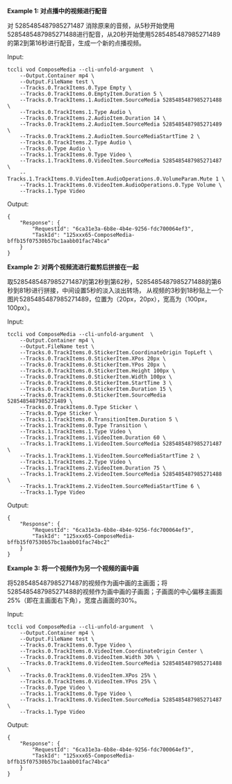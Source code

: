 **Example 1: 对点播中的视频进行配音**

对 5285485487985271487 消除原来的音频，从5秒开始使用5285485487985271488进行配音，从20秒开始使用5285485487985271489的第2到第16秒进行配音，生成一个新的点播视频。

Input: 

```
tccli vod ComposeMedia --cli-unfold-argument  \
    --Output.Container mp4 \
    --Output.FileName test \
    --Tracks.0.TrackItems.0.Type Empty \
    --Tracks.0.TrackItems.0.EmptyItem.Duration 5 \
    --Tracks.0.TrackItems.1.AudioItem.SourceMedia 5285485487985271488 \
    --Tracks.0.TrackItems.1.Type Audio \
    --Tracks.0.TrackItems.2.AudioItem.Duration 14 \
    --Tracks.0.TrackItems.2.AudioItem.SourceMedia 5285485487985271489 \
    --Tracks.0.TrackItems.2.AudioItem.SourceMediaStartTime 2 \
    --Tracks.0.TrackItems.2.Type Audio \
    --Tracks.0.Type Audio \
    --Tracks.1.TrackItems.0.Type Video \
    --Tracks.1.TrackItems.0.VideoItem.SourceMedia 5285485487985271487 \
    --Tracks.1.TrackItems.0.VideoItem.AudioOperations.0.VolumeParam.Mute 1 \
    --Tracks.1.TrackItems.0.VideoItem.AudioOperations.0.Type Volume \
    --Tracks.1.Type Video
```

Output: 
```
{
    "Response": {
        "RequestId": "6ca31e3a-6b8e-4b4e-9256-fdc700064ef3",
        "TaskId": "125xxx65-ComposeMedia-bffb15f07530b57bc1aabb01fac74bca"
    }
}
```

**Example 2: 对两个视频流进行裁剪后拼接在一起**

取5285485487985271487的第2秒到第62秒，5285485487985271488的第6秒到81秒进行拼接，中间设置5秒的淡入淡出转场， 从视频的3秒到18秒贴上一个图片5285485487985271489，位置为（20px，20px），宽高为（100px，100px）。

Input: 

```
tccli vod ComposeMedia --cli-unfold-argument  \
    --Output.Container mp4 \
    --Output.FileName test \
    --Tracks.0.TrackItems.0.StickerItem.CoordinateOrigin TopLeft \
    --Tracks.0.TrackItems.0.StickerItem.XPos 20px \
    --Tracks.0.TrackItems.0.StickerItem.YPos 20px \
    --Tracks.0.TrackItems.0.StickerItem.Height 100px \
    --Tracks.0.TrackItems.0.StickerItem.Width 100px \
    --Tracks.0.TrackItems.0.StickerItem.StartTime 3 \
    --Tracks.0.TrackItems.0.StickerItem.Duration 15 \
    --Tracks.0.TrackItems.0.StickerItem.SourceMedia 5285485487985271489 \
    --Tracks.0.TrackItems.0.Type Sticker \
    --Tracks.0.Type Sticker \
    --Tracks.1.TrackItems.0.TransitionItem.Duration 5 \
    --Tracks.1.TrackItems.0.Type Transition \
    --Tracks.1.TrackItems.1.Type Video \
    --Tracks.1.TrackItems.1.VideoItem.Duration 60 \
    --Tracks.1.TrackItems.1.VideoItem.SourceMedia 5285485487985271487 \
    --Tracks.1.TrackItems.1.VideoItem.SourceMediaStartTime 2 \
    --Tracks.1.TrackItems.2.Type Video \
    --Tracks.1.TrackItems.2.VideoItem.Duration 75 \
    --Tracks.1.TrackItems.2.VideoItem.SourceMedia 5285485487985271488 \
    --Tracks.1.TrackItems.2.VideoItem.SourceMediaStartTime 6 \
    --Tracks.1.Type Video
```

Output: 
```
{
    "Response": {
        "RequestId": "6ca31e3a-6b8e-4b4e-9256-fdc700064ef3",
        "TaskId": "125xxx65-ComposeMedia-bffb15f07530b57bc1aabb01fac74bc2"
    }
}
```

**Example 3: 将一个视频作为另一个视频的画中画**

将5285485487985271487的视频作为画中画的主画面；将5285485487985271488的视频作为画中画的子画面；子画面的中心偏移主画面25%（即在主画面右下角），宽度占画面的30%。

Input: 

```
tccli vod ComposeMedia --cli-unfold-argument  \
    --Output.Container mp4 \
    --Output.FileName test \
    --Tracks.0.TrackItems.0.Type Video \
    --Tracks.0.TrackItems.0.VideoItem.CoordinateOrigin Center \
    --Tracks.0.TrackItems.0.VideoItem.Width 30% \
    --Tracks.0.TrackItems.0.VideoItem.SourceMedia 5285485487985271488 \
    --Tracks.0.TrackItems.0.VideoItem.XPos 25% \
    --Tracks.0.TrackItems.0.VideoItem.YPos 25% \
    --Tracks.0.Type Video \
    --Tracks.1.TrackItems.0.Type Video \
    --Tracks.1.TrackItems.0.VideoItem.SourceMedia 5285485487985271487 \
    --Tracks.1.Type Video
```

Output: 
```
{
    "Response": {
        "RequestId": "6ca31e3a-6b8e-4b4e-9256-fdc700064ef3",
        "TaskId": "125xxx65-ComposeMedia-bffb15f07530b57bc1aabb01fac74bca"
    }
}
```


